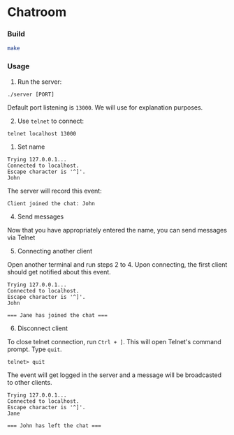 # Chatroom

### Build
```sh
make
```

### Usage
1. Run the server:

```
./server [PORT]
```

Default port listening is `13000`. We will use for explanation purposes.

2. Use `telnet` to connect:

```
telnet localhost 13000
```

1. Set name

```
Trying 127.0.0.1...
Connected to localhost.
Escape character is '^]'.
John
```

The server will record this event:

```
Client joined the chat: John
```

4. Send messages 

Now that you have appropriately entered the name, you can send messages via Telnet

5. Connecting another client

Open another terminal and run steps 2 to 4.
Upon connecting, the first client should get notified about this event.

```
Trying 127.0.0.1...
Connected to localhost.
Escape character is '^]'.
John

=== Jane has joined the chat ===
```

6. Disconnect client

To close telnet connection, run `Ctrl + ]`. This will open Telnet's command prompt. Type `quit`.
```
telnet> quit
```

The event will get logged in the server and a message will be broadcasted to other clients.

```
Trying 127.0.0.1...
Connected to localhost.
Escape character is '^]'.
Jane

=== John has left the chat ===
```